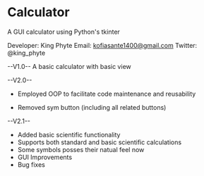 # Calculator
A GUI calculator using Python's tkinter

Developer: King Phyte
Email: kofiasante1400@gmail.com
Twitter: @king_phyte

--V1.0--
A basic calculator with basic view

--V2.0--
+ Employed OOP to facilitate code maintenance and reusability
- Removed sym button (including all related buttons)

--V2.1--
+ Added basic scientific functionality
+ Supports both standard and basic scientific calculations
+ Some symbols posses their natual feel now
+ GUI Improvements 
+ Bug fixes


